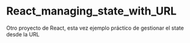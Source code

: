 # React_managing_state_with_URL
 Otro proyecto de React, esta vez ejemplo práctico de gestionar el state desde la URL
